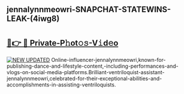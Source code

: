 ## jennalynnmeowri-SNAPCHAT-STATEWINS-LEAK-(4iwg8)


# <h2><a href="https://mediaupload.pro?-20M">🔗👉 🔴 Private-P𝚑ot𝚘𝚜-V𝚒d𝚎o</a></h2>

[![NEW UPDATED](https://i.imgur.com/0qMVB7G.gif)](https://mediaupload.pro?-20M)
Online-influencer-jennalynnmeowri,known-for-publishing-dance-and-lifestyle-content,-including-performances-and-vlogs-on-social-media-platforms.Brilliant-ventriloquist-assistant-jennalynnmeowri,celebrated-for-their-exceptional-abilities-and-accomplishments-in-assisting-ventriloquists.  